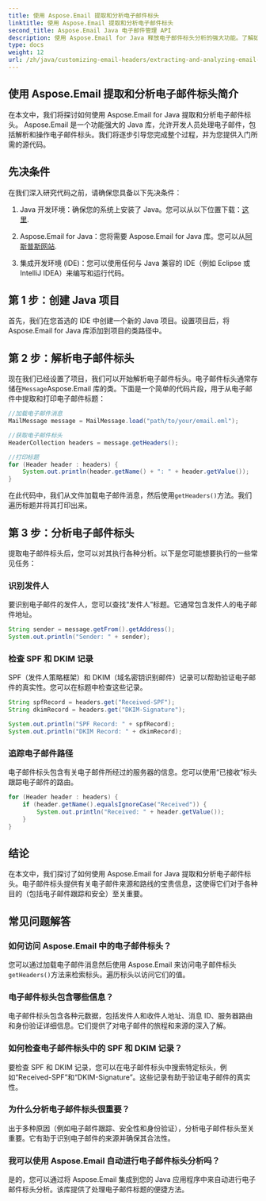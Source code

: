 ```yaml
---
title: 使用 Aspose.Email 提取和分析电子邮件标头
linktitle: 使用 Aspose.Email 提取和分析电子邮件标头
second_title: Aspose.Email Java 电子邮件管理 API
description: 使用 Aspose.Email for Java 释放电子邮件标头分析的强大功能。了解如何提取和分析电子邮件标头以增强电子邮件跟踪和安全性。
type: docs
weight: 12
url: /zh/java/customizing-email-headers/extracting-and-analyzing-email-headers/
---
```


## 使用 Aspose.Email 提取和分析电子邮件标头简介

在本文中，我们将探讨如何使用 Aspose.Email for Java 提取和分析电子邮件标头。 Aspose.Email 是一个功能强大的 Java 库，允许开发人员处理电子邮件，包括解析和操作电子邮件标头。我们将逐步引导您完成整个过程，并为您提供入门所需的源代码。

## 先决条件

在我们深入研究代码之前，请确保您具备以下先决条件：

1.  Java 开发环境：确保您的系统上安装了 Java。您可以从以下位置下载：[这里](https://www.oracle.com/java/technologies/javase-downloads.html).

2.  Aspose.Email for Java：您将需要 Aspose.Email for Java 库。您可以从[阿斯普斯网站](https://releases.aspose.com/email/java/).

3. 集成开发环境 (IDE)：您可以使用任何与 Java 兼容的 IDE（例如 Eclipse 或 IntelliJ IDEA）来编写和运行代码。

## 第 1 步：创建 Java 项目

首先，我们在您首选的 IDE 中创建一个新的 Java 项目。设置项目后，将 Aspose.Email for Java 库添加到项目的类路径中。

## 第 2 步：解析电子邮件标头

现在我们已经设置了项目，我们可以开始解析电子邮件标头。电子邮件标头通常存储在`Message`Aspose.Email 库的类。下面是一个简单的代码片段，用于从电子邮件中提取和打印电子邮件标题：

```java
//加载电子邮件消息
MailMessage message = MailMessage.load("path/to/your/email.eml");

//获取电子邮件标头
HeaderCollection headers = message.getHeaders();

//打印标题
for (Header header : headers) {
    System.out.println(header.getName() + ": " + header.getValue());
}
```

在此代码中，我们从文件加载电子邮件消息，然后使用`getHeaders()`方法。我们遍历标题并将其打印出来。

## 第 3 步：分析电子邮件标头

提取电子邮件标头后，您可以对其执行各种分析。以下是您可能想要执行的一些常见任务：

### 识别发件人

要识别电子邮件的发件人，您可以查找“发件人”标题。它通常包含发件人的电子邮件地址。

```java
String sender = message.getFrom().getAddress();
System.out.println("Sender: " + sender);
```

### 检查 SPF 和 DKIM 记录

SPF（发件人策略框架）和 DKIM（域名密钥识别邮件）记录可以帮助验证电子邮件的真实性。您可以在标题中检查这些记录。

```java
String spfRecord = headers.get("Received-SPF");
String dkimRecord = headers.get("DKIM-Signature");

System.out.println("SPF Record: " + spfRecord);
System.out.println("DKIM Record: " + dkimRecord);
```

### 追踪电子邮件路径

电子邮件标头包含有关电子邮件所经过的服务器的信息。您可以使用“已接收”标头跟踪电子邮件的路由。

```java
for (Header header : headers) {
    if (header.getName().equalsIgnoreCase("Received")) {
        System.out.println("Received: " + header.getValue());
    }
}
```

## 结论

在本文中，我们探讨了如何使用 Aspose.Email for Java 提取和分析电子邮件标头。电子邮件标头提供有关电子邮件来源和路线的宝贵信息，这使得它们对于各种目的（包括电子邮件跟踪和安全）至关重要。

## 常见问题解答

### 如何访问 Aspose.Email 中的电子邮件标头？

您可以通过加载电子邮件消息然后使用 Aspose.Email 来访问电子邮件标头`getHeaders()`方法来检索标头。遍历标头以访问它们的值。

### 电子邮件标头包含哪些信息？

电子邮件标头包含各种元数据，包括发件人和收件人地址、消息 ID、服务器路由和身份验证详细信息。它们提供了对电子邮件的旅程和来源的深入了解。

### 如何检查电子邮件标头中的 SPF 和 DKIM 记录？

要检查 SPF 和 DKIM 记录，您可以在电子邮件标头中搜索特定标头，例如“Received-SPF”和“DKIM-Signature”。这些记录有助于验证电子邮件的真实性。

### 为什么分析电子邮件标头很重要？

出于多种原因（例如电子邮件跟踪、安全性和身份验证），分析电子邮件标头至关重要。它有助于识别电子邮件的来源并确保其合法性。

### 我可以使用 Aspose.Email 自动进行电子邮件标头分析吗？

是的，您可以通过将 Aspose.Email 集成到您的 Java 应用程序中来自动进行电子邮件标头分析。该库提供了处理电子邮件标题的便捷方法。